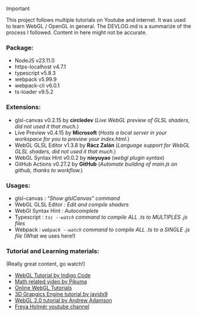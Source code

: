 > [!IMPORTANT]  
> This project follows multiple tutorials on Youtube and internet. It was used to learn WebGL / OpenGL in general. The DEVLOG.md is a summarize of the process I followed. Content in here might not be accurate.

### Package:
 - NodeJS v23.11.0
 - https-localhost v4.7.1
 - typescript v5.8.3
 - webpack v5.99.9
 - webpack-cli v6.0.1
 - ts-loader v9.5.2

### Extensions:
 - glsl-canvas v0.2.15 by __circledev__ (*Live WebGL preview of GLSL shaders, did not used it that much.*)
 - Live Preview v0.4.15 by __Microsoft__ (*Hosts a local server in your workspace for you to preview your index.html.*)
 - WebGL GLSL Editor v1.3.8 by __Rácz Zalán__ (*Language support for WebGL GLSL shaders, did not used it that much.*)
 - WebGL Syntax Hint v0.0.2 by __nieyuyao__ (*webgl plugin syntax*)
 - GitHub Actions v0.27.2 by __GitHub__ (*Automate building of main.js on github, thanks to workflow.*)


### Usages:
 - glsl-canvas : *"Show glslCanvas" command*
 - WebGL GLSL Editor : *Edit and compile shaders*
 - WebGl Syntax Hint : *Autocomplete*
 - Typescript : *<code>tsc --watch</code> command to compile ALL .ts to MULTIPLES .js files*
 - Webpack : *<code>webpack --watch</code> command to compile ALL .ts to a SINGLE .js file* (What we uses here!)

### Tutorial and Learning materials:  
(Really great content, go watch!)  
 - [WebGL Tutorial by Indigo Code](https://www.youtube.com/watch?v=y2UsQB3WSvo)
 - [Math related video by Pikuma](https://www.youtube.com/@pikuma)
 - [Online WebGL Tutorials](https://webglfundamentals.org/webgl/lessons/)
 - [3D Grapgics Engine tutorial by javidx9](https://www.youtube.com/watch?v=ih20l3pJoeU)
 - [WebGL 2.0 tutorial by Andrew Adamson](https://www.youtube.com/playlist?list=PLPbmjY2NVO_X1U1JzLxLDdRn4NmtxyQQo)
 - [Freya Holmér youtube channel](https://www.youtube.com/@acegikmo)